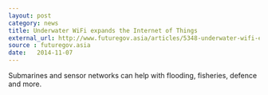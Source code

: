 ```yaml
---
layout: post
category: news
title: Underwater WiFi expands the Internet of Things
external_url: http://www.futuregov.asia/articles/5348-underwater-wifi-expands-the-internet-of-things
source : futuregov.asia
date:   2014-11-07
---
```


Submarines and sensor networks can help with flooding, fisheries, defence and more.
